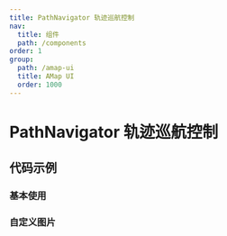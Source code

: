 ```yaml
---
title: PathNavigator 轨迹巡航控制
nav:
  title: 组件
  path: /components
order: 1
group:
  path: /amap-ui
  title: AMap UI
  order: 1000
---
```


# PathNavigator 轨迹巡航控制

## 代码示例

### 基本使用

<code src="./demo/demo-01.tsx"></code>

### 自定义图片

<code src="./demo/demo02.tsx"></code>
